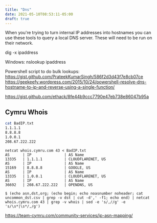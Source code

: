```yaml
---
title: "Dns"
date: 2021-05-10T08:53:11-05:00
draft: true
---
```


When you're trying to turn internal IP addresses into hostnames you can use these tools to query a local DNS server. These will need to be run on their network. 

dig -x ipaddress 

Windows:
nslookup ipaddress 

Powershell script to do bulk lookups: 
https://gist.github.com/PrateekKumarSingh/586f2d3d43f7e8cb07ce  
https://geekeefy.wordpress.com/2015/10/24/powershell-resolve-dns-hostname-to-ip-and-reverse-using-a-single-function/ 

https://gist.github.com/ethack/8fe44b9ccc7790e47eb738e86047b95a  


## Cymru Whois

```bash
cat BadIP.txt                                                       
1.1.1.1 
8.8.8.8 
1.0.0.1 
208.67.222.222 
```

```
netcat whois.cymru.com 43 < BadIP.txt 
AS      | IP               | AS Name 
13335   | 1.1.1.1          | CLOUDFLARENET, US 
AS      | IP               | AS Name 
15169   | 8.8.8.8          | GOOGLE, US 
AS      | IP               | AS Name 
13335   | 1.0.0.1          | CLOUDFLARENET, US 
AS      | IP               | AS Name 
36692   | 208.67.222.222   | OPENDNS, US 
```

```
$ (echo asn,dst,org; (echo begin; echo noasnumber noheader; cat uncommon_dst.csv | grep -v dst | cut -d',' -f1; echo end) | netcat whois.cymru.com 43 | grep -v whois | sed -e 's/,//g' -e 's/\s*|\s*/,/g')
```

https://team-cymru.com/community-services/ip-asn-mapping/ 